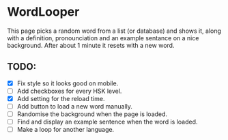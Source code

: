 # WordLooper
This page picks a random word from a list (or database) and shows it, along with a definition, pronounciation and an example sentance on a nice background. After about 1 minute it resets with a new word.

## TODO:
- [x] Fix style so it looks good on mobile.
- [ ] Add checkboxes for every HSK level.
- [x] Add setting for the reload time.
- [ ] Add button to load a new word manually.
- [ ] Randomise the background when the page is loaded.
- [ ] Find and display an example sentence when the word is loaded.
- [ ] Make a loop for another language. 
